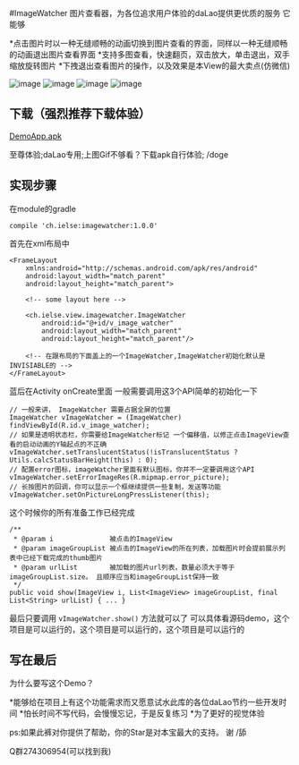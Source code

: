 #ImageWatcher
图片查看器，为各位追求用户体验的daLao提供更优质的服务
它能够

*点击图片时以一种无缝顺畅的动画切换到图片查看的界面，同样以一种无缝顺畅的动画退出图片查看界面
*支持多图查看，快速翻页，双击放大，单击退出，双手缩放旋转图片
*下拽退出查看图片的操作，以及效果是本View的最大卖点(仿微信)

![image](https://github.com/iielse/DemoProjects/blob/master/P02_ImageWatcher/previews/111.gif)
![image](https://github.com/iielse/DemoProjects/blob/master/P02_ImageWatcher/previews/222.gif)
![image](https://github.com/iielse/DemoProjects/blob/master/P02_ImageWatcher/previews/333.gif)
![image](https://github.com/iielse/DemoProjects/blob/master/P02_ImageWatcher/previews/444.gif)

## 下载（强烈推荐下载体验）

[DemoApp.apk](https://github.com/iielse/DemoProjects/blob/master/P02_ImageWatcher/previews/app-debug.apk)

至尊体验;daLao专用;上图Gif不够看？下载apk自行体验; /doge

## 实现步骤

在module的gradle
```
compile 'ch.ielse:imagewatcher:1.0.0'
```

首先在xml布局中
```
<FrameLayout
    xmlns:android="http://schemas.android.com/apk/res/android"
    android:layout_width="match_parent"
    android:layout_height="match_parent">

    <!-- some layout here -->

    <ch.ielse.view.imagewatcher.ImageWatcher
        android:id="@+id/v_image_watcher"
        android:layout_width="match_parent"
        android:layout_height="match_parent"/>

    <!-- 在跟布局的下面盖上的一个ImageWatcher,ImageWatcher初始化默认是INVISIABLE的 -->
</FrameLayout>
```

蓝后在Activity onCreate里面 一般需要调用这3个API简单的初始化一下

```
// 一般来讲， ImageWatcher 需要占据全屏的位置
ImageWatcher vImageWatcher = (ImageWatcher) findViewById(R.id.v_image_watcher);
// 如果是透明状态栏，你需要给ImageWatcher标记 一个偏移值，以修正点击ImageView查看的启动动画的Y轴起点的不正确
vImageWatcher.setTranslucentStatus(!isTranslucentStatus ? Utils.calcStatusBarHeight(this) : 0);
// 配置error图标，imageWatcher里面有默认图标，你并不一定要调用这个API
vImageWatcher.setErrorImageRes(R.mipmap.error_picture);
// 长按图片的回调，你可以显示一个框继续提供一些复制，发送等功能
vImageWatcher.setOnPictureLongPressListener(this);
```

这个时候你的所有准备工作已经完成
```
/**
 * @param i              被点击的ImageView
 * @param imageGroupList 被点击的ImageView的所在列表，加载图片时会提前展示列表中已经下载完成的thumb图片
 * @param urlList        被加载的图片url列表，数量必须大于等于 imageGroupList.size。 且顺序应当和imageGroupList保持一致
 */
public void show(ImageView i, List<ImageView> imageGroupList, final List<String> urlList) { ... }
```

最后只要调用 `vImageWatcher.show()` 方法就可以了
可以具体看源码demo，这个项目是可以运行的，这个项目是可以运行的，这个项目是可以运行的

## 写在最后
为什么要写这个Demo？

*能够给在项目上有这个功能需求而又愿意试水此库的各位daLao节约一些开发时间
*怕长时间不写代码，会慢慢忘记，于是反复练习
*为了更好的视觉体验

ps:如果此裤对你提供了帮助，你的Star是对本宝最大的支持。  谢 /舔

Q群274306954(可以找到我)